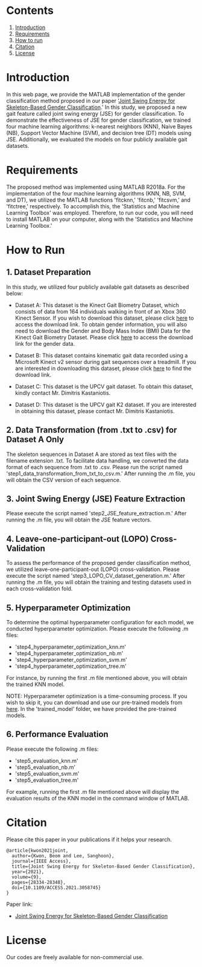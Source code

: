 # Contents
1. [Introduction](#introduction)
2. [Requirements](#requirements)
3. [How to run](#how-to-run)
4. [Citation](#citation)
5. [License](#license)

# Introduction

In this web page, we provide the MATLAB implementation of the gender classification method proposed in our paper '[Joint Swing Energy for Skeleton-Based Gender Classification](https://doi.org/10.1109/ACCESS.2021.3058745).' In this study, we proposed a new gait feature called joint swing energy (JSE) for gender classification. To demonstrate the effectiveness of JSE for gender classification, we trained four machine learning algorithms: k-nearest neighbors (KNN), Naive Bayes (NB), Support Vector Machine (SVM), and decision tree (DT) models using JSE. Additionally, we evaluated the models on four publicly available gait datasets.

# Requirements

The proposed method was implemented using MATLAB R2018a. For the implementation of the four machine learning algorithms (KNN, NB, SVM, and DT), we utilized the MATLAB functions 'fitcknn,' 'fitcnb,' 'fitcsvm,' and 'fitctree,' respectively. To accomplish this, the 'Statistics and Machine Learning Toolbox' was employed. Therefore, to run our code, you will need to install MATLAB on your computer, along with the 'Statistics and Machine Learning Toolbox.'

# How to Run

## 1. Dataset Preparation

In this study, we utilized four publicly available gait datasets as described below:
* Dataset A: This dataset is the Kinect Gait Biometry Dataset, which consists of data from 164 individuals walking in front of an Xbox 360 Kinect Sensor. If you wish to download this dataset, please click [here](https://www.researchgate.net/publication/275023745_Kinect_Gait_Biometry_Dataset_-_data_from_164_individuals_walking_in_front_of_a_X-Box_360_Kinect_Sensor) to access the download link. To obtain gender information, you will also need to download the Gender and Body Mass Index (BMI) Data for the Kinect Gait Biometry Dataset. Please click [here](https://www.researchgate.net/publication/308929259_Gender_and_Body_Mass_Index_BMI_Data_for_Kinect_Gait_Biometry_Dataset_-_data_from_164_individuals_walking_in_front_of_a_X-Box_360_Kinect_Sensor) to access the download link for the gender data.

* Dataset B: This dataset contains kinematic gait data recorded using a Microsoft Kinect v2 sensor during gait sequences over a treadmill. If you are interested in downloading this dataset, please click [here](https://ieee-dataport.org/open-access/kinematic-gait-data-using-microsoft-kinect-v2-sensor-during-gait-sequences-over) to find the download link.

* Dataset C: This dataset is the UPCV gait dataset. To obtain this dataset, kindly contact Mr. Dimitris Kastaniotis.

* Dataset D: This dataset is the UPCV gait K2 dataset. If you are interested in obtaining this dataset, please contact Mr. Dimitris Kastaniotis.

## 2. Data Transformation (from .txt to .csv) for Dataset A Only

The skeleton sequences in Dataset A are stored as text files with the filename extension .txt. To facilitate data handling, we converted the data format of each sequence from .txt to .csv. Please run the script named 'step1_data_transformation_from_txt_to_csv.m.' After running the .m file, you will obtain the CSV version of each sequence.

## 3. Joint Swing Energy (JSE) Feature Extraction

Please execute the script named 'step2_JSE_feature_extraction.m.' After running the .m file, you will obtain the JSE feature vectors.

## 4. Leave-one-participant-out (LOPO) Cross-Validation

To assess the performance of the proposed gender classification method, we utilized leave-one-participant-out (LOPO) cross-validation. Please execute the script named 'step3_LOPO_CV_dataset_generation.m.' After running the .m file, you will obtain the training and testing datasets used in each cross-validation fold.

## 5. Hyperparameter Optimization

To determine the optimal hyperparameter configuration for each model, we conducted hyperparameter optimization. Please execute the following .m files:
* 'step4_hyperparameter_optimization_knn.m'
* 'step4_hyperparameter_optimization_nb.m'
* 'step4_hyperparameter_optimization_svm.m'
* 'step4_hyperparameter_optimization_tree.m'

For instance, by running the first .m file mentioned above, you will obtain the trained KNN model.

NOTE: Hyperparameter optimization is a time-consuming process. If you wish to skip it, you can download and use our pre-trained models from [here](https://drive.google.com/file/d/11X_iL6hvS8fUtrrFFedLEoiMSE_8gAWK/view?usp=sharing). In the 'trained_model' folder, we have provided the pre-trained models.

## 6. Performance Evaluation

Please execute the following .m files:
* 'step5_evaluation_knn.m'
* 'step5_evaluation_nb.m'
* 'step5_evaluation_svm.m'
* 'step5_evaluation_tree.m'

For example, running the first .m file mentioned above will display the evaluation results of the KNN model in the command window of MATLAB.

# Citation

Please cite this paper in your publications if it helps your research.

```
@article{kwon2021joint,
  author={Kwon, Beom and Lee, Sanghoon},
  journal={IEEE Access},
  title={Joint Swing Energy for Skeleton-Based Gender Classification},  
  year={2021},
  volume={9},
  pages={28334-28348},  
  doi={10.1109/ACCESS.2021.3058745}
}
```
Paper link:
* [Joint Swing Energy for Skeleton-Based Gender Classification](https://doi.org/10.1109/ACCESS.2021.3058745)

# License

Our codes are freely available for non-commercial use.
